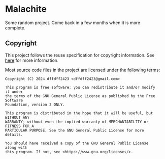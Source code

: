 <!--
SPDX-FileCopyrightText: 2024 dffdff2423 <dffdff2423@gmail.com>

SPDX-License-Identifier: GPL-3.0-only
-->

# Malachite

Some random project. Come back in a few months when it is more complete.

## Copyright

This project follows the reuse specification for copyright information. See
[here](https://reuse.software/spec-3.2/) for more information.

Most source code files in the project are licensed under the following terms:

<!-- REUSE-IgnoreStart -->
```
Copyright (C) 2024 dffdff2423 <dffdff2423@gmail.com>

This program is free software: you can redistribute it and/or modify it under
the terms of the GNU General Public License as published by the Free Software
Foundation, version 3 ONLY.

This program is distributed in the hope that it will be useful, but WITHOUT ANY
WARRANTY; without even the implied warranty of MERCHANTABILITY or FITNESS FOR A
PARTICULAR PURPOSE. See the GNU General Public License for more details.

You should have received a copy of the GNU General Public License along with
this program. If not, see <https://www.gnu.org/licenses/>.
```
<!-- REUSE-IgnoreEnd -->
